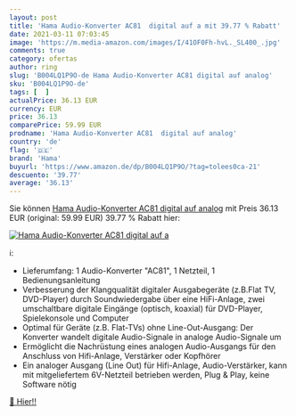 ```yaml
---
layout: post
title: 'Hama Audio-Konverter AC81  digital auf a mit 39.77 % Rabatt'
date: 2021-03-11 07:03:45
image: 'https://m.media-amazon.com/images/I/41OF0Fh-hvL._SL400_.jpg'
comments: true
category: ofertas
author: ring
slug: 'B004LQ1P9O-de Hama Audio-Konverter AC81 digital auf analog'
sku: 'B004LQ1P9O-de'
tags: [  ]
actualPrice: 36.13 EUR
currency: EUR
price: 36.13
comparePrice: 59.99 EUR
prodname: 'Hama Audio-Konverter AC81  digital auf analog'
country: 'de'
flag: '🇩🇪'
brand: 'Hama'
buyurl: 'https://www.amazon.de/dp/B004LQ1P9O/?tag=tolees0ca-21'
descuento: '39.77'
average: '36.13'
---
```


Sie können [Hama Audio-Konverter AC81  digital auf analog](https://www.amazon.de/dp/B004LQ1P9O/?tag=tolees0ca-21) mit Preis 36.13 EUR (original: 59.99 EUR) 39.77 % Rabatt hier:

[![Hama Audio-Konverter AC81  digital auf a](https://m.media-amazon.com/images/I/41OF0Fh-hvL._SL400_.jpg)](https://www.amazon.de/dp/B004LQ1P9O/?tag=tolees0ca-21)

ℹ️:

- Lieferumfang: 1 Audio-Konverter "AC81", 1 Netzteil, 1 Bedienungsanleitung
- Verbesserung der Klangqualität digitaler Ausgabegeräte (z.B.Flat TV, DVD-Player) durch Soundwiedergabe über eine HiFi-Anlage, zwei umschaltbare digitale Eingänge (optisch, koaxial) für DVD-Player, Spielekonsole und Computer
- Optimal für Geräte (z.B. Flat-TVs) ohne Line-Out-Ausgang: Der Konverter wandelt digitale Audio-Signale in analoge Audio-Signale um
- Ermöglicht die Nachrüstung eines analogen Audio-Ausgangs für den Anschluss von Hifi-Anlage, Verstärker oder Kopfhörer
- Ein analoger Ausgang (Line Out) für Hifi-Anlage, Audio-Verstärker, kann mit mitgeliefertem 6V-Netzteil betrieben werden, Plug & Play, keine Software nötig

[🛒 Hier!!](https://www.amazon.de/dp/B004LQ1P9O/?tag=tolees0ca-21)

